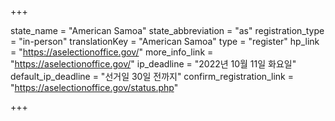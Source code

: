 +++

state_name = "American Samoa"
state_abbreviation = "as"
registration_type = "in-person"
translationKey = "American Samoa"
type = "register"
hp_link = "https://aselectionoffice.gov/"
more_info_link = "https://aselectionoffice.gov/"
ip_deadline = "2022년 10월 11일 화요일"
default_ip_deadline = "선거일 30일 전까지"
confirm_registration_link = "https://aselectionoffice.gov/status.php"

+++